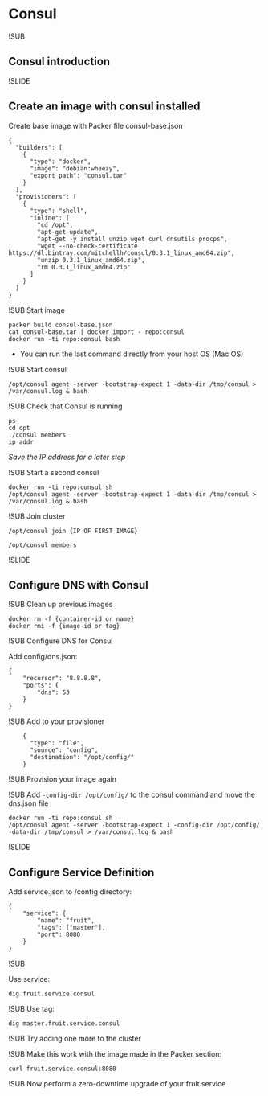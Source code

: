 # Consul

!SUB
## Consul introduction


!SLIDE
## Create an image with consul installed

Create base image with Packer file consul-base.json

```
{
  "builders": [
    {
      "type": "docker",
      "image": "debian:wheezy",
      "export_path": "consul.tar"
    }
  ],
  "provisioners": [
    {
      "type": "shell",
      "inline": [
        "cd /opt",
        "apt-get update",
        "apt-get -y install unzip wget curl dnsutils procps",
        "wget --no-check-certificate https://dl.bintray.com/mitchellh/consul/0.3.1_linux_amd64.zip",
        "unzip 0.3.1_linux_amd64.zip",
        "rm 0.3.1_linux_amd64.zip"
      ]
    }
  ]
}
```

!SUB
Start image

```
packer build consul-base.json
cat consul-base.tar | docker import - repo:consul
docker run -ti repo:consul bash
```

- You can run the last command directly from your host OS (Mac OS)

!SUB
Start consul

```
/opt/consul agent -server -bootstrap-expect 1 -data-dir /tmp/consul > /var/consul.log & bash
```

!SUB
Check that Consul is running

```
ps
cd opt
./consul members
ip addr

```

_Save the IP address for a later step_

!SUB
Start a second consul

```
docker run -ti repo:consul sh
/opt/consul agent -server -bootstrap-expect 1 -data-dir /tmp/consul > /var/consul.log & bash
```


!SUB
Join cluster

```
/opt/consul join {IP OF FIRST IMAGE}
```

```
/opt/consul members
```

!SLIDE
## Configure DNS with Consul

!SUB
Clean up previous images
```
docker rm -f {container-id or name}
docker rmi -f {image-id or tag}
```

!SUB
Configure DNS for Consul

Add config/dns.json:
```
{
	"recursor": "8.8.8.8",
	"ports": {
		"dns": 53
	}
}
```

!SUB
Add to your provisioner
```
    {
      "type": "file",
      "source": "config",
      "destination": "/opt/config/"
    }
```

!SUB
Provision your image again

!SUB
Add `-config-dir /opt/config/` to the consul command and move the dns.json file

```
docker run -ti repo:consul sh
/opt/consul agent -server -bootstrap-expect 1 -config-dir /opt/config/ -data-dir /tmp/consul > /var/consul.log & bash
```

!SLIDE
## Configure Service Definition

Add service.json to /config directory:

```
{
    "service": {
        "name": "fruit",
        "tags": ["master"],
        "port": 8080
    }
}
```

!SUB

Use service:

```
dig fruit.service.consul
```

!SUB
Use tag:

```
dig master.fruit.service.consul
```

!SUB
Try adding one more to the cluster

!SUB
Make this work with the image made in the Packer section:

```
curl fruit.service.consul:8080
```

!SUB
Now perform a zero-downtime upgrade of your fruit service

